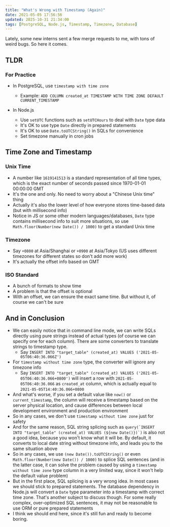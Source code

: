 ```yaml
---
title: "What's Wrong with Timestamp (Again)"
date: 2021-05-05 17:56:56
updated: 2025-10-31 21:34:00
tags: [PostgreSQL, Node.js, Timestamp, Timezone, Database]
---
```


Lately, some new interns sent a few merge requests to me, with tons of weird bugs. So here it comes.

## TLDR

### For Practice

* In PostgreSQL, use `timestamp with time zone`
  * Example: `ADD COLUMN created_at TIMESTAMP WITH TIME ZONE DEFAULT CURRENT_TIMESTAMP`

* In Node.js
  * Use `setUTC` functions such as `setUTCHours` to deal with `Date` type data
  * It's OK to use type `Date` directly in prepared statements
  * It's OK to use `Date.toUTCString()` in SQLs for convenience
  * Set timezone manually in cron jobs

## Time Zone and Timestamp

### Unix Time

* A number like `1619141513` is a standard representation of all time types, which is the exact number of seconds passed since 1970-01-01 00:00:00 GMT
* It's the one and only. No need to worry about a "Chinese Unix time" thing
* Actually it's also the lower level of how everyone stores time-based data (but with millisecond info)
* Notice in JS or some other modern languages/databases, `Date` type contains millisecond info to suit more situations, so use `Math.floor(Number(new Date()) / 1000)` to get a standard Unix time

### Timezone

* Say `+0800` at Asia/Shanghai or `+0900` at Asia/Tokyo (US uses different timezones for different states so don't add more work)
* It's actually the offset info based on GMT

### ISO Standard

* A bunch of formats to show time
* A problem is that the offset is optional
* With an offset, we can ensure the exact same time. But without it, of course we can't be sure

## And in Conclusion

* We can easily notice that in command line mode, we can write SQLs directly using pure strings instead of actual types (of course we can specify one for each column). There are some converters to translate strings to timestamp type.
  * Say `INSERT INTO "target_table" (created_at) VALUES ('2021-05-05T06:40:36.066Z')`
* For `timestamp without time zone` type, the converter will ignore any timezone info
  * Say `INSERT INTO "target_table" (created_at) VALUES ('2021-05-05T06:40:36.066+0800')` will insert a row with `2021-05-05T06:40:36.066` as `created_at` column, which is actually equal to `2021-05-05T14:40:36.066+0800`
* And what's worse, if you set a default value like `now()` or `current_timestamp`, the column will receive a timestamp based on the server physical location, and cause differences between local development environment and production environment
* So in any cases, we don't use `timestamp without time zone` just for safety
* And for the same reason, SQL string splicing such as ```query(`INSERT INTO "target_table" (created_at) VALUES (${new Date()})`)``` is also not a good idea, because you won't know what it will be. By default, it converts to local date string without timezone info, and leads you to the same situation above
* So in any cases, we use `(new Date()).toUTCString()` or even `Math.floor(Number(new Date()) / 1000)` to splice SQL sentences (and in the latter case, it can solve the problem caused by using a `timestamp without time zone` type column in a very limited way, since it won't help the default value problem)
* But in the first place, SQL splicing is a very wrong idea. In most cases we should stick to prepared statements. The database dependency in Node.js will convert a `Date` type parameter into a timestamp with correct time zone. That's another subject to discuss though. For some really complex, over-optimized SQL sentences, it may not be reasonable to use ORM or pure prepared statements
* I think we should end here, since it's still fun and ready to become boring.
